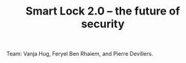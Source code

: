<h1 align="center">Smart Lock 2.0 – the future of security</h1>
<br><br>
Team: Vanja Hug, Feryel Ben Rhaiem, and Pierre Devillers. 

